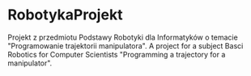 # RobotykaProjekt
Projekt z przedmiotu Podstawy Robotyki dla Informatyków o temacie "Programowanie trajektorii manipulatora".
A project for a subject Basci Robotics for Computer Scientists "Programming a trajectory for a manipulator".
